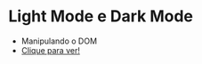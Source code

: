 # Light Mode e Dark Mode
- Manipulando o DOM
- [Clique para ver!](https://rodriwho.github.io/light-mode-dark-mode/index.html)
